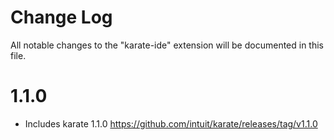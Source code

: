 # Change Log

All notable changes to the "karate-ide" extension will be documented in this file.

# 1.1.0

- Includes karate 1.1.0 https://github.com/intuit/karate/releases/tag/v1.1.0
